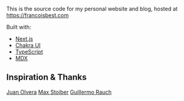 This is the source code for my personal website and blog, hosted at <https://francoisbest.com>

Built with:

- [Next.js](https://nextjs.org/)
- [Chakra UI](https://chakra-ui.com)
- [TypeScript](https://www.typescriptlang.org/)
- [MDX](https://mdxjs.com)

## Inspiration & Thanks

[Juan Olvera](https://jolvera.dev/blog)
[Max Stoiber](https://github.com/mxstbr/mxstbr.com)
[Guillermo Rauch](https://rauchg.com)
